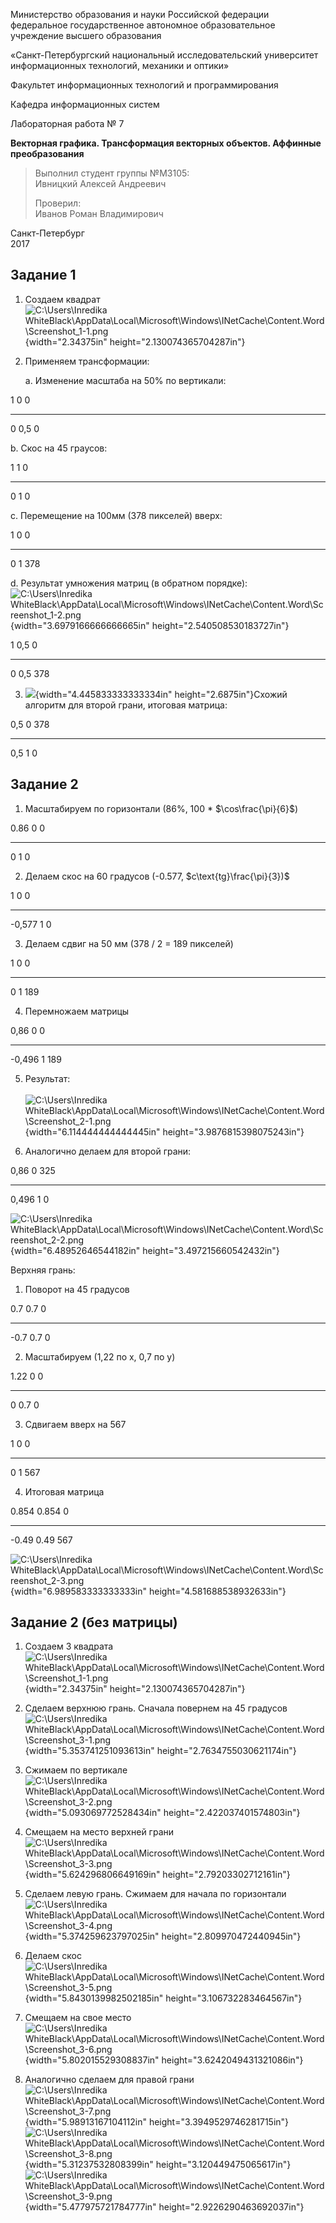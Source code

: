 Министерство образования и науки Российской федерации\
федеральное государственное автономное образовательное учреждение
высшего образования

«Санкт-Петербургский национальный исследовательский университет\
информационных технологий, механики и оптики»

Факультет информационных технологий и программирования

Кафедра информационных систем

Лабораторная работа № 7

**Векторная графика. Трансформация векторных объектов. Аффинные
преобразования**

> Выполнил студент группы №М3105:\
> Ивницкий Алексей Андреевич
>
> Проверил:\
> Иванов Роман Владимирович

Санкт-Петербург\
2017

Задание 1
---------

1.  Создаем квадрат\
    ![C:\\Users\\Inredika
    WhiteBlack\\AppData\\Local\\Microsoft\\Windows\\INetCache\\Content.Word\\Screenshot\_1-1.png](./lab-7//media/image1.png){width="2.34375in"
    height="2.130074365704287in"}

2.  Применяем трансформации:

    a.  Изменение масштаба на 50% по вертикали:

  1   0     0
  --- ----- ---
  0   0,5   0

b.  Скос на 45 граусов:

  1   1   0
  --- --- ---
  0   1   0

c.  Перемещение на 100мм (378 пикселей) вверх:

  1   0   0
  --- --- -----
  0   1   378

d.  Результат умножения матриц (в обратном порядке):\
    ![C:\\Users\\Inredika
    WhiteBlack\\AppData\\Local\\Microsoft\\Windows\\INetCache\\Content.Word\\Screenshot\_1-2.png](./lab-7//media/image2.png){width="3.6979166666666665in"
    height="2.540508530183727in"}

  1   0,5   0
  --- ----- -----
  0   0,5   378

3.  ![](./lab-7//media/image3.png){width="4.445833333333334in"
    height="2.6875in"}Схожий алгоритм для второй грани, итоговая
    матрица:

  0,5   0   378
  ----- --- -----
  0,5   1   0

Задание 2
---------

1.  Масштабируем по горизонтали (86%, 100 \* $\cos\frac{\pi}{6}$)

  0.86   0   0
  ------ --- ---
  0      1   0

2.  Делаем скос на 60 градусов (-0.577, $c\text{tg}\frac{\pi}{3})$

  1        0   0
  -------- --- ---
  -0,577   1   0

3.  Делаем сдвиг на 50 мм (378 / 2 = 189 пикселей)

  1   0   0
  --- --- -----
  0   1   189

4.  Перемножаем матрицы

  0,86     0   0
  -------- --- -----
  -0,496   1   189

5.  Результат:\
    \
    ![C:\\Users\\Inredika
    WhiteBlack\\AppData\\Local\\Microsoft\\Windows\\INetCache\\Content.Word\\Screenshot\_2-1.png](./lab-7//media/image4.png){width="6.114444444444445in"
    height="3.9876815398075243in"}

6.  Аналогично делаем для второй грани:

  0,86    0   325
  ------- --- -----
  0,496   1   0

![C:\\Users\\Inredika
WhiteBlack\\AppData\\Local\\Microsoft\\Windows\\INetCache\\Content.Word\\Screenshot\_2-2.png](./lab-7//media/image5.png){width="6.48952646544182in"
height="3.497215660542432in"}

Верхняя грань:

1.  Поворот на 45 градусов

  0.7    0.7   0
  ------ ----- ---
  -0.7   0.7   0

2.  Масштабируем (1,22 по х, 0,7 по y)

  1.22   0     0
  ------ ----- ---
  0      0.7   0

3.  Сдвигаем вверх на 567

  1   0   0
  --- --- -----
  0   1   567

4.  Итоговая матрица

  0.854   0.854   0
  ------- ------- -----
  -0.49   0.49    567

![C:\\Users\\Inredika
WhiteBlack\\AppData\\Local\\Microsoft\\Windows\\INetCache\\Content.Word\\Screenshot\_2-3.png](./lab-7//media/image6.png){width="6.989583333333333in"
height="4.581688538932633in"}

Задание 2 (без матрицы)
-----------------------

1.  Создаем 3 квадрата\
    ![C:\\Users\\Inredika
    WhiteBlack\\AppData\\Local\\Microsoft\\Windows\\INetCache\\Content.Word\\Screenshot\_1-1.png](./lab-7//media/image1.png){width="2.34375in"
    height="2.130074365704287in"}

2.  Сделаем верхнюю грань. Сначала повернем на 45 градусов\
    ![C:\\Users\\Inredika
    WhiteBlack\\AppData\\Local\\Microsoft\\Windows\\INetCache\\Content.Word\\Screenshot\_3-1.png](./lab-7//media/image7.png){width="5.353741251093613in"
    height="2.7634755030621174in"}

3.  Сжимаем по вертикале\
    ![C:\\Users\\Inredika
    WhiteBlack\\AppData\\Local\\Microsoft\\Windows\\INetCache\\Content.Word\\Screenshot\_3-2.png](./lab-7//media/image8.png){width="5.093069772528434in"
    height="2.422037401574803in"}

4.  Смещаем на место верхней грани\
    ![C:\\Users\\Inredika
    WhiteBlack\\AppData\\Local\\Microsoft\\Windows\\INetCache\\Content.Word\\Screenshot\_3-3.png](./lab-7//media/image9.png){width="5.624296806649169in"
    height="2.79203302712161in"}

5.  Сделаем левую грань. Сжимаем для начала по горизонтали\
    ![C:\\Users\\Inredika
    WhiteBlack\\AppData\\Local\\Microsoft\\Windows\\INetCache\\Content.Word\\Screenshot\_3-4.png](./lab-7//media/image10.png){width="5.374259623797025in"
    height="2.809970472440945in"}

6.  Делаем скос\
    ![C:\\Users\\Inredika
    WhiteBlack\\AppData\\Local\\Microsoft\\Windows\\INetCache\\Content.Word\\Screenshot\_3-5.png](./lab-7//media/image11.png){width="5.8430139982502185in"
    height="3.106732283464567in"}

7.  Смещаем на свое место\
    ![C:\\Users\\Inredika
    WhiteBlack\\AppData\\Local\\Microsoft\\Windows\\INetCache\\Content.Word\\Screenshot\_3-6.png](./lab-7//media/image12.png){width="5.802015529308837in"
    height="3.6242049431321086in"}

8.  Аналогично сделаем для правой грани\
    ![C:\\Users\\Inredika
    WhiteBlack\\AppData\\Local\\Microsoft\\Windows\\INetCache\\Content.Word\\Screenshot\_3-7.png](./lab-7//media/image13.png){width="5.98913167104112in"
    height="3.3949529746281715in"}\
    ![C:\\Users\\Inredika
    WhiteBlack\\AppData\\Local\\Microsoft\\Windows\\INetCache\\Content.Word\\Screenshot\_3-8.png](./lab-7//media/image14.png){width="5.31237532808399in"
    height="3.120449475065617in"}\
    ![C:\\Users\\Inredika
    WhiteBlack\\AppData\\Local\\Microsoft\\Windows\\INetCache\\Content.Word\\Screenshot\_3-9.png](./lab-7//media/image15.png){width="5.477975721784777in"
    height="2.9226290463692037in"}
